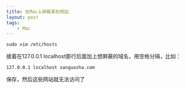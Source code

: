 ```yaml
---
title: 在Mac上屏蔽某些网站
layout: post
tags:
    - Mac
---
```

`sudo vim /etc/hosts`

接着在127.0.0.1 localhost那行后面加上想屏蔽的域名，用空格分隔，比如：

`127.0.0.1 localhost sanguosha.com`

保存，然后这些网站就无法访问了
